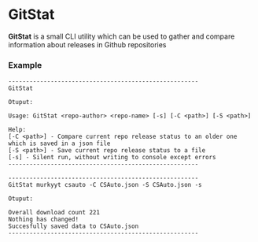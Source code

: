 # GitStat
**GitStat** is a small CLI utility which can be used to gather and compare information about releases in Github repositories 
### Example
``` Batch
------------------------------------------------------
GitStat

Otuput:

Usage: GitStat <repo-author> <repo-name> [-s] [-C <path>] [-S <path>]

Help:
[-C <path>] - Compare current repo release status to an older one which is saved in a json file
[-S <path>] - Save current repo release status to a file
[-s] - Silent run, without writing to console except errors
------------------------------------------------------
```
``` Batch
------------------------------------------------------
GitStat murkyyt csauto -C CSAuto.json -S CSAuto.json -s

Otuput:

Overall download count 221
Nothing has changed!
Succesfully saved data to CSAuto.json
------------------------------------------------------
```
